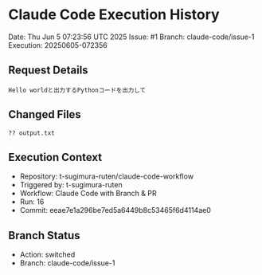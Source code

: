# Claude Code Execution History

Date: Thu Jun  5 07:23:56 UTC 2025
Issue: #1
Branch: claude-code/issue-1
Execution: 20250605-072356

## Request Details
```
Hello worldと出力するPythonコードを出力して
```

## Changed Files
```
?? output.txt
```

## Execution Context
- Repository: t-sugimura-ruten/claude-code-workflow
- Triggered by: t-sugimura-ruten
- Workflow: Claude Code with Branch & PR
- Run: 16
- Commit: eeae7e1a296be7ed5a6449b8c53465f6d4114ae0

## Branch Status
- Action: switched
- Branch: claude-code/issue-1
